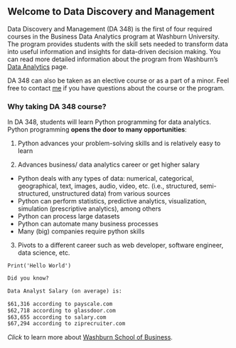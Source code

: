 ## Welcome to Data Discovery and Management

Data Discovery and Management (DA 348) is the first of four required courses in the Business Data Analytics program at Washburn University. The program provides students with the skill sets needed to transform data into useful information and insights for data-driven decision making. You can read more detailed information about the program from Washburn’s   [Data Analytics](https://www.washburn.edu/academics/college-schools/business/bba-data-analytics.html) page. 

DA 348 can also be taken as an elective course or as a part of a minor. Feel free to contact [me](mailto:akhadian.harnowo@washburn.edu) if you have questions about the course or the program.

### Why taking DA 348 course?

In DA 348, students will learn Python programming for data analytics. Python programming **opens the door to many opportunities**:
1.	Python advances your problem-solving skills and is relatively easy to learn
	
2.	Advances business/ data analytics career or get higher salary
- Python deals with any types of data: numerical, categorical, geographical, text, images, audio, video, etc. (i.e., structured, semi-structured, unstructured data) from various sources
- Python can perform statistics, predictive analytics, visualization, simulation (prescriptive analytics), among others
- Python can process large datasets
- Python can automate many business processes
- Many (big) companies require python skills
3.	Pivots to a different career such as web developer, software engineer, data science, etc.

`Print('Hello World')`

```markdown
Did you know?

Data Analyst Salary (on average) is:

$61,316 according to payscale.com
$62,718 according to glassdoor.com
$63,655 according to salary.com
$67,294 according to ziprecruiter.com

```

_Click_ to learn more about [Washburn School of Business](https://www.washburn.edu/academics/college-schools/business/index.html).



